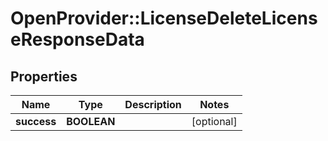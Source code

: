 # OpenProvider::LicenseDeleteLicenseResponseData

## Properties
Name | Type | Description | Notes
------------ | ------------- | ------------- | -------------
**success** | **BOOLEAN** |  | [optional] 

